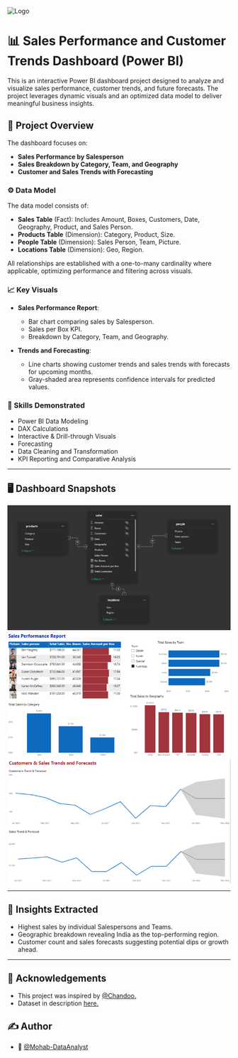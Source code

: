 ![Logo](https://wallpapers.com/images/high/sales-1600-x-900-background-1gjk99udiabzoqmb.webp)

# 📊 Sales Performance and Customer Trends Dashboard (Power BI)

This is an interactive Power BI dashboard project designed to analyze and visualize sales performance, customer trends, and future forecasts. The project leverages dynamic visuals and an optimized data model to deliver meaningful business insights.

## 📁 Project Overview

The dashboard focuses on:

- **Sales Performance by Salesperson**
- **Sales Breakdown by Category, Team, and Geography**
- **Customer and Sales Trends with Forecasting**

### ⚙️ Data Model

The data model consists of:

- **Sales Table** (Fact): Includes Amount, Boxes, Customers, Date, Geography, Product, and Sales Person.
- **Products Table** (Dimension): Category, Product, Size.
- **People Table** (Dimension): Sales Person, Team, Picture.
- **Locations Table** (Dimension): Geo, Region.

All relationships are established with a one-to-many cardinality where applicable, optimizing performance and filtering across visuals.

### 📈 Key Visuals

- **Sales Performance Report**:
  - Bar chart comparing sales by Salesperson.
  - Sales per Box KPI.
  - Breakdown by Category, Team, and Geography.

- **Trends and Forecasting**:
  - Line charts showing customer trends and sales trends with forecasts for upcoming months.
  - Gray-shaded area represents confidence intervals for predicted values.

### 🧠 Skills Demonstrated

- Power BI Data Modeling
- DAX Calculations
- Interactive & Drill-through Visuals
- Forecasting
- Data Cleaning and Transformation
- KPI Reporting and Comparative Analysis

---

## 🖥️ Dashboard Snapshots
![Dashboard Preview](Sales%20Data%20Model.png)
![Dashboard Preview](sales%20report.png)
![Dashboard Preview](customer%20&%20sales%20trends.png)

---

## 📌 Insights Extracted

- Highest sales by individual Salespersons and Teams.
- Geographic breakdown revealing India as the top-performing region.
- Customer count and sales forecasts suggesting potential dips or growth ahead.

---

## 📎 Acknowledgements
- This project was inspired by [@Chandoo.](https://youtu.be/uwe8C7K8fXY?si=JuzaS3_18r2rbyGB)
- Dataset in description [here.](https://youtu.be/uwe8C7K8fXY?si=JuzaS3_18r2rbyGB)
## ✍️ Author
- 👤 [@Mohab-DataAnalyst](https://github.com/Mohab-DataAnalyst)

